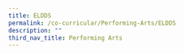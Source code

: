 ```yaml
---
title: ELDDS
permalink: /co-curricular/Performing-Arts/ELDDS
description: ""
third_nav_title: Performing Arts
---
```

